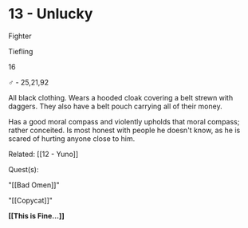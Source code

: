 # 13 - Unlucky

Fighter

Tiefling

16

♂ - 25,21,92

All black clothing. Wears a hooded cloak covering a belt strewn with daggers. They also have a belt pouch carrying all of their money.

  

Has a good moral compass and violently upholds that moral compass; rather conceited. Is most honest with people he doesn't know, as he is scared of hurting anyone close to him.

Related: [[12 - Yuno]]

Quest(s):

"[[Bad Omen]]"

"[[Copycat]]"

  

**[[This is Fine…]]**

  
